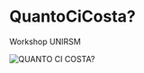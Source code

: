 # QuantoCiCosta?
Workshop UNIRSM

![QUANTO CI COSTA?](https://user-images.githubusercontent.com/101118175/229778351-9d80f559-f496-4d63-a6ef-a6ac7f11b93b.png)
